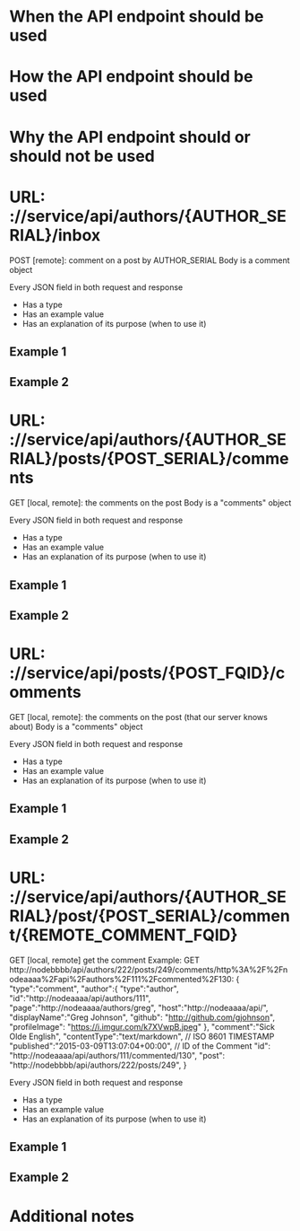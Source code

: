 # When the API endpoint should be used
# How the API endpoint should be used
# Why the API endpoint should or should not be used





# URL: ://service/api/authors/{AUTHOR_SERIAL}/inbox
POST [remote]: comment on a post by AUTHOR_SERIAL
Body is a comment object

Every JSON field in both request and response
- Has a type
- Has an example value
- Has an explanation of its purpose (when to use it)

## Example 1
## Example 2


# URL: ://service/api/authors/{AUTHOR_SERIAL}/posts/{POST_SERIAL}/comments
GET [local, remote]: the comments on the post
Body is a "comments" object

Every JSON field in both request and response
- Has a type
- Has an example value
- Has an explanation of its purpose (when to use it)

## Example 1
## Example 2


# URL: ://service/api/posts/{POST_FQID}/comments
GET [local, remote]: the comments on the post (that our server knows about)
Body is a "comments" object

Every JSON field in both request and response
- Has a type
- Has an example value
- Has an explanation of its purpose (when to use it)

## Example 1
## Example 2

# URL: ://service/api/authors/{AUTHOR_SERIAL}/post/{POST_SERIAL}/comment/{REMOTE_COMMENT_FQID}
GET [local, remote] get the comment
Example: GET http://nodebbbb/api/authors/222/posts/249/comments/http%3A%2F%2Fnodeaaaa%2Fapi%2Fauthors%2F111%2Fcommented%2F130:
{
    "type":"comment",
    "author":{
        "type":"author",
        "id":"http://nodeaaaa/api/authors/111",
        "page":"http://nodeaaaa/authors/greg",
        "host":"http://nodeaaaa/api/",
        "displayName":"Greg Johnson",
        "github": "http://github.com/gjohnson",
        "profileImage": "https://i.imgur.com/k7XVwpB.jpeg"
    },
    "comment":"Sick Olde English",
    "contentType":"text/markdown",
    // ISO 8601 TIMESTAMP
    "published":"2015-03-09T13:07:04+00:00",
    // ID of the Comment
    "id": "http://nodeaaaa/api/authors/111/commented/130",
    "post": "http://nodebbbb/api/authors/222/posts/249",
}

Every JSON field in both request and response
- Has a type
- Has an example value
- Has an explanation of its purpose (when to use it)

## Example 1
## Example 2


# Additional notes
